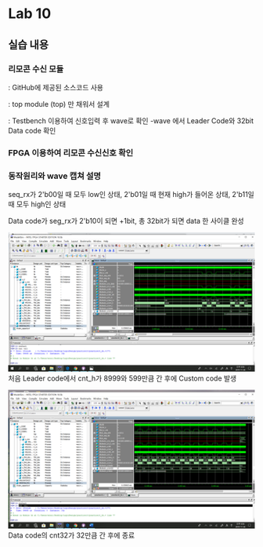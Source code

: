 # Lab 10

## 실습 내용

### **리모콘 수신 모듈**



: GitHub에 제공된 소스코드 사용

: top module (top) 만 채워서 설계

: Testbench 이용하여 신호입력 후 wave로 확인
-wave 에서 Leader Code와 32bit Data code 확인

###  **FPGA 이용하여 리모콘 수신신호 확인**

### **동작원리와 wave 캡쳐 설명**
seq_rx가
2'b00일 때 모두 low인 상태,
2'b01일 때 현재 high가 들어온 상태,
2'b11일 때 모두 high인 상태
				
Data code가 seg_rx가 2'b10이 되면 +1bit, 
총 32bit가 되면 data 한 사이클 완성

![](https://github.com/wonrimjeong/LogicDesign/blob/master/practice10/1.png)
처음 Leader code에서 
cnt_h가 8999와 599만큼 간 후에 Custom code 발생

![](https://github.com/wonrimjeong/LogicDesign/blob/master/practice10/2.png)
Data code의 cnt32가 32만큼 간 후에 종료 


<!--stackedit_data:
eyJoaXN0b3J5IjpbLTQxOTY2MTcwNiwxODY2NTExODk0XX0=
-->